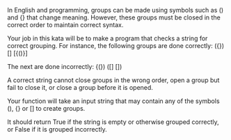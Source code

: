 In English and programming, groups can be made using symbols such as () and {} that change meaning. However, these groups must be 
closed in the correct order to maintain correct syntax.

Your job in this kata will be to make a program that checks a string for correct grouping. For instance, the following groups are 
done correctly:
({})
[[]()]
[{()}]

The next are done incorrectly:
{(})
([]
[])

A correct string cannot close groups in the wrong order, open a group but fail to close it, or close a group before it is opened.

Your function will take an input string that may contain any of the symbols (), {} or [] to create groups.

It should return True if the string is empty or otherwise grouped correctly, or False if it is grouped incorrectly.
